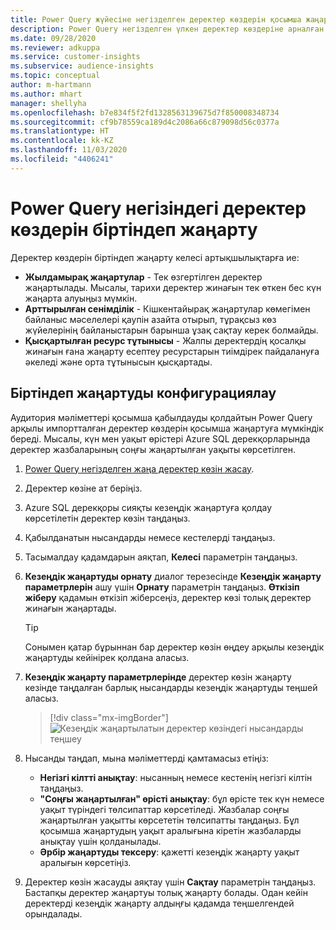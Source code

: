 ```yaml
---
title: Power Query жүйесіне негізделген деректер көздерін қосымша жаңарту
description: Power Query негізделген үлкен деректер көздеріне арналған жаңа және жаңартылған деректерді жаңартыңыз.
ms.date: 09/28/2020
ms.reviewer: adkuppa
ms.service: customer-insights
ms.subservice: audience-insights
ms.topic: conceptual
author: m-hartmann
ms.author: mhart
manager: shellyha
ms.openlocfilehash: b7e834f5f2fd1328563139675d7f850008348734
ms.sourcegitcommit: cf9b78559ca189d4c2086a66c879098d56c0377a
ms.translationtype: HT
ms.contentlocale: kk-KZ
ms.lasthandoff: 11/03/2020
ms.locfileid: "4406241"
---
```

# <a name="incremental-refresh-for-data-sources-based-on-power-query"></a>Power Query негізіндегі деректер көздерін біртіндеп жаңарту

Деректер көздерін біртіндеп жаңарту келесі артықшылықтарға ие:

- **Жылдамырақ жаңартулар** - Тек өзгертілген деректер жаңартылады. Мысалы, тарихи деректер жинағын тек өткен бес күн жаңарта алуыңыз мүмкін.
- **Арттырылған сенімділік** - Кішкентайырақ жаңартулар көмегімен байланыс мәселелері қаупін азайта отырып, тұрақсыз көз жүйелерінің байланыстарын барынша ұзақ сақтау керек болмайды.
- **Қысқартылған ресурс тұтынысы** - Жалпы деректердің қосалқы жинағын ғана жаңарту есептеу ресурстарын тиімдірек пайдалануға әкеледі және орта тұтынысын қысқартады.

## <a name="configure-incremental-refresh"></a>Біртіндеп жаңартуды конфигурациялау

Аудитория мәліметтері қосымша қабылдауды қолдайтын Power Query арқылы импортталған деректер көздерін қосымша жаңартуға мүмкіндік береді. Мысалы, күн мен уақыт өрістері Azure SQL дерекқорларында деректер жазбаларының соңғы жаңартылған уақыты көрсетілген.

1. [Power Query негізделген жаңа деректер көзін жасау](connect-power-query.md).

1. Деректер көзіне ат беріңіз.

1. Azure SQL дерекқоры сияқты кезеңдік жаңартуға қолдау көрсетілетін деректер көзін таңдаңыз.

1. Қабылданатын нысандарды немесе кестелерді таңдаңыз.

1. Тасымалдау қадамдарын аяқтап, **Келесі** параметрін таңдаңыз.

1. **Кезеңдік жаңартуды орнату** диалог терезесінде **Кезеңдік жаңарту параметрлерін** ашу үшін **Орнату** параметрін таңдаңыз. **Өткізіп жіберу** қадамын өткізіп жіберсеңіз, деректер көзі толық деректер жинағын жаңартады.
   > [!TIP]
   > Сонымен қатар бұрыннан бар деректер көзін өңдеу арқылы кезеңдік жаңартуды кейінірек қолдана аласыз.

1. **Кезеңдік жаңарту параметрлерінде** деректер көзін жаңарту кезінде таңдалған барлық нысандарды кезеңдік жаңартуды теңшей аласыз.

   > [!div class="mx-imgBorder"]
   > ![Кезеңдік жаңартылатын деректер көзіндегі нысандарды теңшеу](media/incremental-refresh-settings.png "Кезеңдік жаңартылатын деректер көзіндегі нысандарды теңшеу")

1. Нысанды таңдап, мына мәліметтерді қамтамасыз етіңіз:

   - **Негізгі кілтті анықтау**: нысанның немесе кестенің негізгі кілтін таңдаңыз.
   - **"Соңғы жаңартылған" өрісті анықтау**: бұл өрісте тек күн немесе уақыт түріндегі төлсипаттар көрсетіледі. Жазбалар соңғы жаңартылған уақытты көрсететін төлсипатты таңдаңыз. Бұл қосымша жаңартудың уақыт аралығына кіретін жазбаларды анықтау үшін қолданылады.
   - **Әрбір жаңартуды тексеру**: қажетті кезеңдік жаңарту уақыт аралығын көрсетіңіз.

1. Деректер көзін жасауды аяқтау үшін **Сақтау** параметрін таңдаңыз. Бастапқы деректер жаңартуы толық жаңарту болады. Одан кейін деректерді кезеңдік жаңарту алдыңғы қадамда теңшелгендей орындалады.
